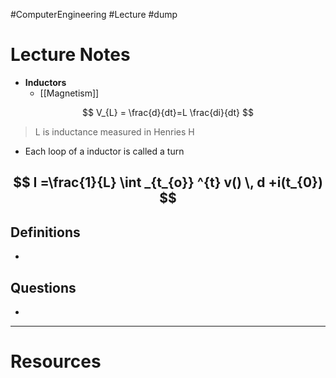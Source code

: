 #ComputerEngineering #Lecture #dump

# Lecture Notes
- **Inductors**
	- [[Magnetism]]




$$
V_{L} = \frac{d}{dt}=L \frac{di}{dt}
$$
> L is inductance measured in Henries H

- Each loop of a inductor is called a turn 


$$
I =\frac{1}{L} \int _{t_{o}} ^{t} v() \, d +i(t_{0}) 
$$
- 


## Definitions
- 

## Questions
- 

---
# Resources 